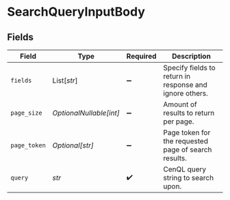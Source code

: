 # SearchQueryInputBody


## Fields

| Field                                                   | Type                                                    | Required                                                | Description                                             |
| ------------------------------------------------------- | ------------------------------------------------------- | ------------------------------------------------------- | ------------------------------------------------------- |
| `fields`                                                | List[*str*]                                             | :heavy_minus_sign:                                      | Specify fields to return in response and ignore others. |
| `page_size`                                             | *OptionalNullable[int]*                                 | :heavy_minus_sign:                                      | Amount of results to return per page.                   |
| `page_token`                                            | *Optional[str]*                                         | :heavy_minus_sign:                                      | Page token for the requested page of search results.    |
| `query`                                                 | *str*                                                   | :heavy_check_mark:                                      | CenQL query string to search upon.                      |